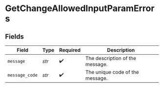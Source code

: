 # GetChangeAllowedInputParamErrors


## Fields

| Field                           | Type                            | Required                        | Description                     |
| ------------------------------- | ------------------------------- | ------------------------------- | ------------------------------- |
| `message`                       | *str*                           | :heavy_check_mark:              | The description of the message. |
| `message_code`                  | *str*                           | :heavy_check_mark:              | The unique code of the message. |